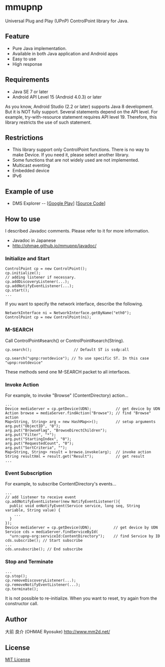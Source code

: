 # mmupnp
Universal Plug and Play (UPnP) ControlPoint library for Java.

## Feature
- Pure Java implementation.
- Available in both Java application and Android apps
- Easy to use
- High response

## Requirements
- Java SE 7 or later
- Android API Level 15 (Android 4.0.3) or later

As you know, Android Studio (2.2 or later) supports Java 8 development.
But it is NOT fully support. Several statements depend on the API level.
For example, try-with-resource statement requires API level 19.
Therefore, this library restricts the use of such statement.

## Restrictions
- This library support only ControlPoint functions.
There is no way to make Device. If you need it, please select another library.
- Some functions that are not widely used are not implemented.
 - Multicast eventing
 - Embedded device
 - IPv6

## Example of use
- DMS Explorer --
[[Google Play](https://play.google.com/store/apps/details?id=net.mm2d.dmsexplorer)]
[[Source Code](https://github.com/ohmae/DmsExplorer)]

## How to use

I described Javadoc comments. Please refer to it for more information.
- Javadoc in Japanese
 - http://ohmae.github.io/mmupnp/javadoc/

### Initialize and Start
```
ControlPoint cp = new ControlPoint();
cp.initialize();
// adding listener if necessary.
cp.addDiscoveryListener(...);
cp.addNotifyEventListener(...);
cp.start();
...
```

If you want to specify the network interface, describe the following.
```
NetworkInterface ni = NetworkInterface.getByName("eth0");
ControlPoint cp = new ControlPoint(ni);
```


### M-SEARCH
Call ControlPoint#search() or ControlPoint#search(String).
```
cp.search();                   // Default ST is ssdp:all
```
```
cp.search("upnp:rootdevice"); // To use specific ST. In this case "upnp:rootdevice"
```
These methods send one M-SEARCH packet to all interfaces.


### Invoke Action
For example, to invoke "Browse" (ContentDirectory) action...
```
...
Device mediaServer = cp.getDevice(UDN);           // get device by UDN
Action browse = mediaServer.findAction("Browse"); // find "Browse" action
Map<String, String> arg = new HashMap<>();        // setup arguments
arg.put("ObjectID", "0");
arg.put("BrowseFlag", "BrowseDirectChildren");
arg.put("Filter", "*");
arg.put("StartingIndex", "0");
arg.put("RequestedCount", "0");
arg.put("SortCriteria", "");
Map<String, String> result = browse.invoke(arg);  // invoke action
String resultXml = result.get("Result");          // get result
...
```

### Event Subscription
For example, to subscribe ContentDirectory's events...
```
...
// add listener to receive event
cp.addNotifyEventListener(new NotifyEventListener(){
  public void onNotifyEvent(Service service, long seq, String variable, String value) {
    ...
  }
});
Device mediaServer = cp.getDevice(UDN);          // get device by UDN
Service cds = mediaServer.findServiceById(
  "urn:upnp-org:serviceId:ContentDirectory");    // find Service by ID
cds.subscribe(); // Start subscribe
...
cds.unsubscribe(); // End subscribe
```

### Stop and Terminate
```
...
cp.stop();
cp.removeDiscoveryListener(...);
cp.removeNotifyEventListener(...);
cp.terminate();
```
It is not possible to re-initialize.
When you want to reset, try again from the constructor call.

## Author
大前 良介 (OHMAE Ryosuke)
http://www.mm2d.net/

## License
[MIT License](./LICENSE)
